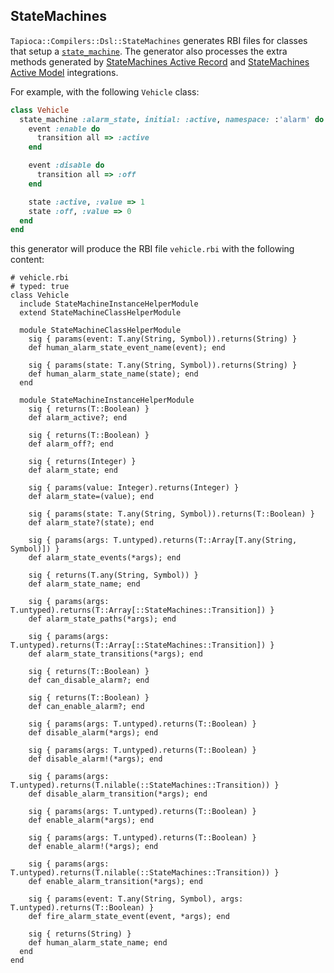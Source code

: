 ## StateMachines

`Tapioca::Compilers::Dsl::StateMachines` generates RBI files for classes that setup a
[`state_machine`](https://github.com/state-machines/state_machines). The generator also
processes the extra methods generated by
[StateMachines Active Record](https://github.com/state-machines/state_machines-activerecord)
and [StateMachines Active Model](https://github.com/state-machines/state_machines-activemodel)
integrations.

For example, with the following `Vehicle` class:

~~~rb
class Vehicle
  state_machine :alarm_state, initial: :active, namespace: :'alarm' do
    event :enable do
      transition all => :active
    end

    event :disable do
      transition all => :off
    end

    state :active, :value => 1
    state :off, :value => 0
  end
end
~~~

this generator will produce the RBI file `vehicle.rbi` with the following content:

~~~rbi
# vehicle.rbi
# typed: true
class Vehicle
  include StateMachineInstanceHelperModule
  extend StateMachineClassHelperModule

  module StateMachineClassHelperModule
    sig { params(event: T.any(String, Symbol)).returns(String) }
    def human_alarm_state_event_name(event); end

    sig { params(state: T.any(String, Symbol)).returns(String) }
    def human_alarm_state_name(state); end
  end

  module StateMachineInstanceHelperModule
    sig { returns(T::Boolean) }
    def alarm_active?; end

    sig { returns(T::Boolean) }
    def alarm_off?; end

    sig { returns(Integer) }
    def alarm_state; end

    sig { params(value: Integer).returns(Integer) }
    def alarm_state=(value); end

    sig { params(state: T.any(String, Symbol)).returns(T::Boolean) }
    def alarm_state?(state); end

    sig { params(args: T.untyped).returns(T::Array[T.any(String, Symbol)]) }
    def alarm_state_events(*args); end

    sig { returns(T.any(String, Symbol)) }
    def alarm_state_name; end

    sig { params(args: T.untyped).returns(T::Array[::StateMachines::Transition]) }
    def alarm_state_paths(*args); end

    sig { params(args: T.untyped).returns(T::Array[::StateMachines::Transition]) }
    def alarm_state_transitions(*args); end

    sig { returns(T::Boolean) }
    def can_disable_alarm?; end

    sig { returns(T::Boolean) }
    def can_enable_alarm?; end

    sig { params(args: T.untyped).returns(T::Boolean) }
    def disable_alarm(*args); end

    sig { params(args: T.untyped).returns(T::Boolean) }
    def disable_alarm!(*args); end

    sig { params(args: T.untyped).returns(T.nilable(::StateMachines::Transition)) }
    def disable_alarm_transition(*args); end

    sig { params(args: T.untyped).returns(T::Boolean) }
    def enable_alarm(*args); end

    sig { params(args: T.untyped).returns(T::Boolean) }
    def enable_alarm!(*args); end

    sig { params(args: T.untyped).returns(T.nilable(::StateMachines::Transition)) }
    def enable_alarm_transition(*args); end

    sig { params(event: T.any(String, Symbol), args: T.untyped).returns(T::Boolean) }
    def fire_alarm_state_event(event, *args); end

    sig { returns(String) }
    def human_alarm_state_name; end
  end
end
~~~
